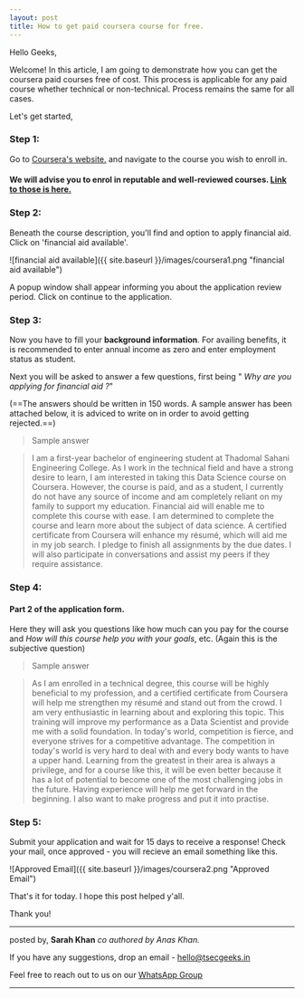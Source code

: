```yaml
---
layout: post
title: How to get paid coursera course for free.
---
```


Hello Geeks,

Welcome! In this article, I am going to demonstrate how you can get the coursera paid courses free of cost. This process is applicable for any paid course whether technical or non-technical. Process remains the same for all cases.

Let's get started,

### Step 1:
Go to [Coursera's website.](https://www.coursera.org) and navigate to the course you wish to enroll in.
#### We will advise you to enrol in reputable and well-reviewed courses. [Link to those is here.](https://www.coursera.org/professional-certificates/)


### Step 2:
 Beneath the course description, you'll find and option to apply financial aid. Click on 'financial aid available'.
 
 
![financial aid available]({{ site.baseurl }}/images/coursera1.png "financial aid available")

A popup window shall appear informing you about the application review period. Click on continue to the application.


### Step 3:
Now you have to fill your **background information**.
For availing benefits, it is recommended to enter annual income as zero and enter employment status as student.


Next you will be asked to answer a few questions, first being
" *Why are you applying for financial aid ?*"

(==The answers should be written in 150 words. A sample answer has been attached below, it is adviced to write on in order to avoid getting rejected.==)

> Sample answer

> I am a first-year bachelor of engineering student at Thadomal Sahani Engineering College. As I work in the technical field and have a strong desire to learn, I am interested in taking this Data Science course on Coursera. However, the course is paid, and as a student, I currently do not have any source of income and am completely reliant on my family to support my education. Financial aid will enable me to complete this course with ease. I am determined to complete the course and learn more about the subject of data science. A certified certificate from Coursera will enhance my résumé, which will aid me in my job search. I pledge to finish all assignments by the due dates. I will also participate in conversations and assist my peers if they require assistance.


### Step 4:
#### Part 2 of the application form.
Here they will ask you questions like how much can you pay for the course and *How will this course help you with your goals*, etc.
(Again this is the subjective question)


> Sample answer

> As I am enrolled in a technical degree, this course will be highly beneficial to my profession, and a certified certificate from Coursera will help me strengthen my résumé and stand out from the crowd. I am very enthusiastic in learning about and exploring this topic. This training will improve my performance as a Data Scientist and provide me with a solid foundation. In today's world, competition is fierce, and everyone strives for a competitive advantage. The competition in today's world is very hard to deal with and every body wants to have a upper hand. Learning from the greatest in their area is always a privilege, and for a course like this, it will be even better because it has a lot of potential to become one of the most challenging jobs in the future. Having experience will help me get forward in the beginning. I also want to make progress and put it into practise. 



### Step 5:
 Submit your application and wait for 15 days to receive a response!
 Check your mail, once approved - you will recieve an email something like this.
 
 
![Approved Email]({{ site.baseurl }}/images/coursera2.png "Approved Email")

 That's it for today. I hope this post helped y'all.
 
 Thank you!


----


posted by,
**Sarah Khan** _co authored by Anas Khan._



If you have any suggestions, drop an email - [hello@tsecgeeks.in](mailto:hello@tsecgeeks.in) 



Feel free to reach out to us on our [WhatsApp Group](https://chat.whatsapp.com/K3NrW5tPwrsHhfbdYstjLl) 


----
